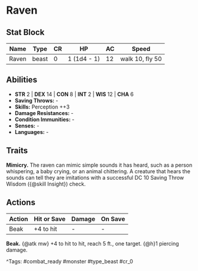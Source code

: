 # Raven

## Stat Block

| Name | Type | CR | HP | AC | Speed |
|------|------|----|----|----|-------|
| Raven | beast | 0 | 1 (1d4 - 1) | 12 | walk 10, fly 50 |

## Abilities

- **STR** 2 | **DEX** 14 | **CON** 8 | **INT** 2 | **WIS** 12 | **CHA** 6
- **Saving Throws:** -  
- **Skills:** Perception ++3  
- **Damage Resistances:** -  
- **Condition Immunities:** -  
- **Senses:** -  
- **Languages:** -

## Traits

**Mimicry.** The raven can mimic simple sounds it has heard, such as a person whispering, a baby crying, or an animal chittering. A creature that hears the sounds can tell they are imitations with a successful DC 10 Saving Throw Wisdom ({@skill Insight}) check.


## Actions

| Action | Hit or Save | Damage | On Save |
|--------|--------------|--------|----------|
| Beak | +4 to hit | - | - |

**Beak.** {@atk mw} +4 to hit to hit, reach 5 ft., one target. {@h}1 piercing damage.


^Tags: #combat_ready #monster #type_beast #cr_0